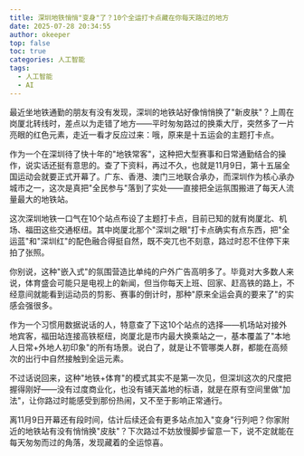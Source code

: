 ```yaml
---
title: 深圳地铁悄悄"变身"了？10个全运打卡点藏在你每天路过的地方
date: 2025-07-28 20:34:55
author: okeeper
top: false
toc: true
categories: 人工智能
tags:
  - 人工智能
  - AI
---
```


最近坐地铁通勤的朋友有没有发现，深圳的地铁站好像悄悄换了"新皮肤"？上周在岗厦北转线时，差点以为走错了地方——平时匆匆路过的换乘大厅，突然多了一片亮眼的红色元素，走近一看才反应过来：哦，原来是十五运会的主题打卡点。  

作为一个在深圳待了快十年的"地铁常客"，这种把大型赛事和日常通勤结合的操作，说实话还挺有意思的。查了下资料，再过不久，也就是11月9日，第十五届全国运动会就要正式开幕了。广东、香港、澳门三地联合承办，而深圳作为核心承办城市之一，这次是真把"全民参与"落到了实处——直接把全运氛围搬进了每天人流量最大的地铁站。  

这次深圳地铁一口气在10个站点布设了主题打卡点，目前已知的就有岗厦北、机场、福田这些交通枢纽。其中岗厦北那个"深圳之眼"打卡点确实有点东西，把"全运蓝"和"深圳红"的配色融合得挺自然，既不突兀也不刻意，路过时忍不住停下来拍了张照。  

你别说，这种"嵌入式"的氛围营造比单纯的户外广告高明多了。毕竟对大多数人来说，体育盛会可能只是电视上的新闻，但当你每天上班、回家、赶高铁的路上，不经意间就能看到运动员的剪影、赛事的倒计时，那种"原来全运会真的要来了"的实感会强很多。  

作为一个习惯用数据说话的人，特意查了下这10个站点的选择——机场站对接外地宾客，福田站连接高铁枢纽，岗厦北是市内最大换乘站之一，基本覆盖了"本地人日常+外地人初印象"的所有场景。说白了，就是让不管哪类人群，都能在高频次的出行中自然接触到全运元素。  

不过话说回来，这种"地铁+体育"的模式其实不是第一次见，但深圳这次的尺度把握得刚好——没有过度商业化，也没有铺天盖地的标语，就是在原有空间里做"加法"，让你路过时能感受到那份热闹，又不至于影响正常通行。  

离11月9日开幕还有段时间，估计后续还会有更多站点加入"变身"行列吧？你家附近的地铁站有没有悄悄换"皮肤"？下次路过不妨放慢脚步留意一下，说不定就能在每天匆匆而过的角落，发现藏着的全运惊喜。